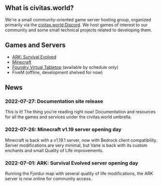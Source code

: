 ## What is civitas.world?
We're a small community-oriented game server hosting group, organized primarily via the [civitas.world Discord](https://discord.civitas.world). We host games of interest to our community and some small technical projects related to developing them.

## Games and Servers
- [ARK: Survival Evolved](/ark-fjordur)
- [Minecraft](/minecraft-vanilla19)
- [Foundry Virtual Tabletop](/foundry-vtt) (available by schedule only)
- FiveM (offline, development shelved for now)

## News
### 2022-07-27: Documentation site release
  This is it! The thing you're reading right now! Documentation and resources for all the games and services under the civitas.world umbrella.
### 2022-07-26: Minecraft v1.19 server opening day
  Minecraft is back with a v1.19.1 server, now with Bedrock client compatibility. Server modifications are very minimal, but Vane is back with its custom enchants and small Quality of Life improvements.
### 2022-07-01: ARK: Survival Evolved server opening day
  Running the Fjordur map with several quality of life modifications, the ARK server is now online for community access.